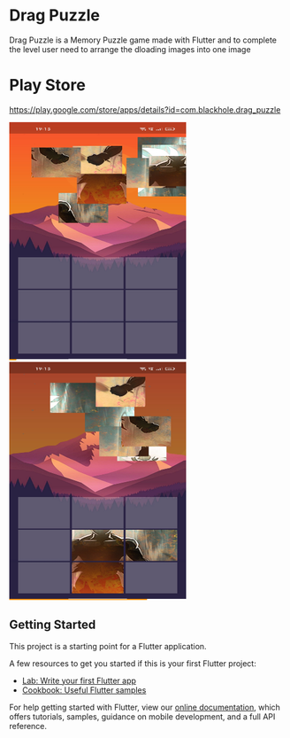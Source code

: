 # Drag Puzzle

Drag Puzzle is a Memory Puzzle game made with Flutter and to complete the level user need to arrange the dloading images into one image

# Play Store
https://play.google.com/store/apps/details?id=com.blackhole.drag_puzzle

<img src="assets/images/ss_1.jpg" alt="Game play" width="320" height="430">
<!-- ![](assets/images/ss_1.jpg alt="" width="500" height="600") -->
<img src="assets/images/ss_2.jpg" alt="game play" width="320" height="430">
<!-- ![](assets/images/ss_2.jpg) -->

## Getting Started

This project is a starting point for a Flutter application.

A few resources to get you started if this is your first Flutter project:

- [Lab: Write your first Flutter app](https://flutter.dev/docs/get-started/codelab)
- [Cookbook: Useful Flutter samples](https://flutter.dev/docs/cookbook)

For help getting started with Flutter, view our
[online documentation](https://flutter.dev/docs), which offers tutorials,
samples, guidance on mobile development, and a full API reference.
